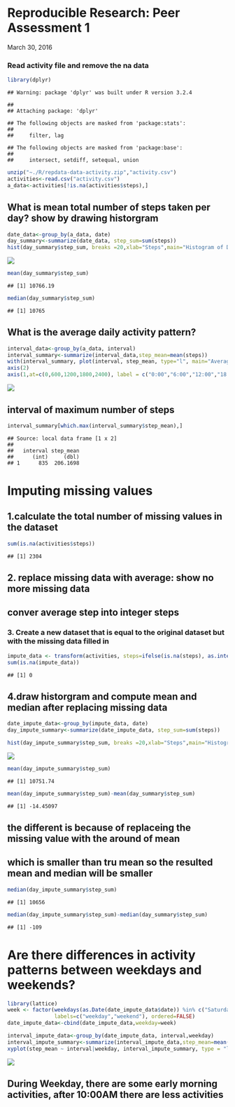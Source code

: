 # Reproducible Research: Peer Assessment 1
March 30, 2016  


### Read activity file and remove the na data

```r
library(dplyr)
```

```
## Warning: package 'dplyr' was built under R version 3.2.4
```

```
## 
## Attaching package: 'dplyr'
```

```
## The following objects are masked from 'package:stats':
## 
##     filter, lag
```

```
## The following objects are masked from 'package:base':
## 
##     intersect, setdiff, setequal, union
```

```r
unzip("~./R/repdata-data-activity.zip","activity.csv")
activities<-read.csv("activity.csv")
a_data<-activities[!is.na(activities$steps),]
```
## What is mean total number of steps taken per day? show by drawing historgram

```r
date_data<-group_by(a_data, date)
day_summary<-summarize(date_data, step_sum=sum(steps))
hist(day_summary$step_sum, breaks =20,xlab="Steps",main="Histogram of Daily Summary")
```

![](PA1_Template_files/figure-html/day-1.png)

```r
mean(day_summary$step_sum)
```

```
## [1] 10766.19
```

```r
median(day_summary$step_sum)
```

```
## [1] 10765
```
## What is the average daily activity pattern?

```r
interval_data<-group_by(a_data, interval)
interval_summary<-summarize(interval_data,step_mean=mean(steps))
with(interval_summary, plot(interval, step_mean, type="l", main="Average Daily Activity Pattern", xlab="5 minutes interval in a day", ylab="Average steps",axes=F))
axis(2)
axis(1,at=c(0,600,1200,1800,2400), label = c("0:00","6:00","12:00","18:00","24:00"))
```

![](PA1_Template_files/figure-html/unnamed-chunk-1-1.png)

## interval of maximum number of steps

```r
interval_summary[which.max(interval_summary$step_mean),]
```

```
## Source: local data frame [1 x 2]
## 
##   interval step_mean
##      (int)     (dbl)
## 1      835  206.1698
```
# Imputing missing values
## 1.calculate the total number of missing values in the dataset 

```r
sum(is.na(activities$steps))
```

```
## [1] 2304
```
## 2. replace missing data with average: show no more missing data
##    conver average step into integer steps
### 3. Create a new dataset that is equal to the original dataset but with the missing data filled in

```r
impute_data <- transform(activities, steps=ifelse(is.na(steps), as.integer(mean(day_summary$step_sum)/24/12), steps))
sum(is.na(impute_data))
```

```
## [1] 0
```
## 4.draw historgram and compute mean and median after replacing missing data

```r
date_impute_data<-group_by(impute_data, date)
day_impute_summary<-summarize(date_impute_data, step_sum=sum(steps))

hist(day_impute_summary$step_sum, breaks =20,xlab="Steps",main="Histogram of Daily Summary")
```

![](PA1_Template_files/figure-html/unnamed-chunk-5-1.png)

```r
mean(day_impute_summary$step_sum)
```

```
## [1] 10751.74
```

```r
mean(day_impute_summary$step_sum)-mean(day_summary$step_sum)
```

```
## [1] -14.45097
```
## the different is because of replaceing the missing value with the around of mean
## which is smaller than tru mean so the resulted mean and median will be smaller

```r
median(day_impute_summary$step_sum)
```

```
## [1] 10656
```

```r
median(day_impute_summary$step_sum)-median(day_summary$step_sum)
```

```
## [1] -109
```
# Are there differences in activity patterns between weekdays and weekends?

```r
library(lattice)
week <- factor(weekdays(as.Date(date_impute_data$date)) %in% c("Saturday","Sunday"), 
               labels=c("weekday","weekend"), ordered=FALSE)
date_impute_data<-cbind(date_impute_data,weekday=week)

interval_impute_data<-group_by(date_impute_data, interval,weekday)
interval_impute_summary<-summarize(interval_impute_data,step_mean=mean(steps))
xyplot(step_mean ~ interval|weekday, interval_impute_summary, type = "l", layout = c(1,2), xlab = "Interval", ylab = "Number of steps",main = "Activity Patterns on Weekends and Weekdays")
```

![](PA1_Template_files/figure-html/unnamed-chunk-7-1.png)

## During Weekday, there are some early morning activities, after 10:00AM there are less activities
